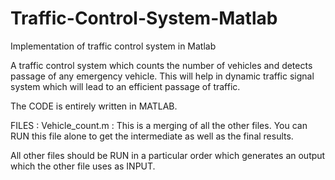 # Traffic-Control-System-Matlab
Implementation of traffic control system in Matlab

A traffic control system which counts the number of vehicles and detects passage of any emergency vehicle. This will help in dynamic traffic signal system which will lead to an efficient passage of traffic.

The CODE is entirely written in MATLAB.

FILES : Vehicle_count.m : This is a merging of all the other files. You can RUN this file alone to get the intermediate as well as the final results.

All other files should be RUN in a particular order which generates an output which the other file uses as INPUT.
